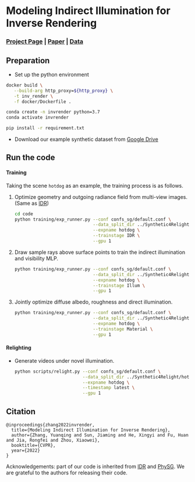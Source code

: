 # Modeling Indirect Illumination for Inverse Rendering

### [Project Page](https://zju3dv.github.io/invrender) | [Paper](https://arxiv.org/pdf/2204.06837.pdf) | [Data](https://drive.google.com/file/d/1wWWu7EaOxtVq8QNalgs6kDqsiAm7xsRh/view?usp=sharing)



## Preparation
- Set up the python environment

```sh
docker build \
   --build-arg http_proxy=${http_proxy} \
   -t inv_render \
   -f docker/Dockerfile .                                      
```


```sh
conda create -n invrender python=3.7
conda activate invrender

pip install -r requirement.txt
```

- Download our example synthetic dataset from [Google Drive](https://drive.google.com/file/d/1wWWu7EaOxtVq8QNalgs6kDqsiAm7xsRh/view?usp=sharing)


## Run the code

#### Training

Taking the scene `hotdog` as an example, the training process is as follows.

1. Optimize geometry and outgoing radiance field from multi-view images. (Same as [IDR](https://github.com/lioryariv/idr))

   ```sh
   cd code
   python training/exp_runner.py --conf confs_sg/default.conf \
                                 --data_split_dir ../Synthetic4Relight/hotdog \
                                 --expname hotdog \
                                 --trainstage IDR \
                                 --gpu 1
   ```

2. Draw sample rays above surface points to train the indirect illumination and visibility MLP.

   ```sh
   python training/exp_runner.py --conf confs_sg/default.conf \
                                 --data_split_dir ../Synthetic4Relight/hotdog \
                                 --expname hotdog \
                                 --trainstage Illum \
                                 --gpu 1
   ```
   
3. Jointly optimize diffuse albedo, roughness and direct illumination.

   ```sh
   python training/exp_runner.py --conf confs_sg/default.conf \
                                 --data_split_dir ../Synthetic4Relight/hotdog \
                                 --expname hotdog \
                                 --trainstage Material \
                                 --gpu 1
   ```

#### Relighting

- Generate videos under novel illumination.

  ```sh
  python scripts/relight.py --conf confs_sg/default.conf \
                            --data_split_dir ../Synthetic4Relight/hotdog \
                            --expname hotdog \
                            --timestamp latest \
                            --gpu 1
  ```

## Citation

```
@inproceedings{zhang2022invrender,
  title={Modeling Indirect Illumination for Inverse Rendering},
  author={Zhang, Yuanqing and Sun, Jiaming and He, Xingyi and Fu, Huan and Jia, Rongfei and Zhou, Xiaowei},
  booktitle={CVPR},
  year={2022}
}
```

Acknowledgements: part of our code is inherited from  [IDR](https://github.com/lioryariv/idr) and [PhySG](https://github.com/Kai-46/PhySG). We are grateful to the authors for releasing their code.

